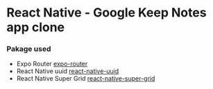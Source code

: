 
# React Native - Google Keep Notes app clone

### Pakage used
- Expo Router [expo-router](https://www.npmjs.com/package/expo-router)
- React Native uuid [react-native-uuid](https://www.npmjs.com/package/react-native-uuid)
- React Native Super Grid [react-native-super-grid](https://www.npmjs.com/package/react-native-super-grid)